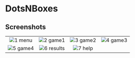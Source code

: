 # DotsNBoxes

## Screenshots
|||||
|:----------------------------------------:|:-----------------------------------------:|:-----------------------------------------:|:-----------------------------------------:|
|![1 menu](https://github.com/Anubhav099/MAD-Lab-Programs-VTU-6thSEM/assets/124192174/3cb5733d-acb9-475b-a715-f42cc2b13bd0)|![2 game1](https://github.com/Anubhav099/MAD-Lab-Programs-VTU-6thSEM/assets/124192174/07ea440c-002d-48a8-bbce-45081287f513)|![3 game2](https://github.com/Anubhav099/MAD-Lab-Programs-VTU-6thSEM/assets/124192174/607d4cb2-ab0d-4770-8d53-5eb6fc3162fa)|![4 game3](https://github.com/Anubhav099/MAD-Lab-Programs-VTU-6thSEM/assets/124192174/f51a83a9-0214-4be3-9502-fb88fc094d55)|
|![5 game4](https://github.com/Anubhav099/MAD-Lab-Programs-VTU-6thSEM/assets/124192174/11ea4ef7-2288-4252-9e97-f5d04583518c)|![6 results](https://github.com/Anubhav099/MAD-Lab-Programs-VTU-6thSEM/assets/124192174/6346da60-c39f-4432-9081-0c411a87246e)|![7 help](https://github.com/Anubhav099/MAD-Lab-Programs-VTU-6thSEM/assets/124192174/a6036a6b-dd96-4b58-991d-6468a96d2370)||